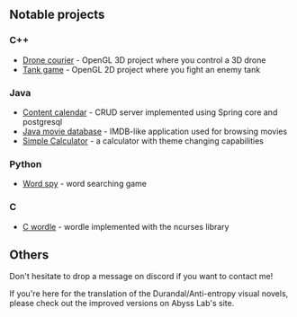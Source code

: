 ## Notable projects
### C++
 - [Drone courier](https://github.com/iacobDelia/EGC-labs-hw/tree/main/src/lab_m1/Tema2) - OpenGL 3D project where you control a 3D drone
 - [Tank game](https://github.com/iacobDelia/EGC-labs-hw/tree/main/src/lab_m1/Tema1) - OpenGL 2D project where you fight an enemy tank
### Java 
- [Content calendar](https://github.com/iacobDelia/Content-Calendar) - CRUD server implemented using Spring core and postgresql
 - [Java movie database](https://github.com/iacobDelia/Java-movie-database/tree/master) - IMDB-like application used for browsing movies
 - [Simple Calculator](https://github.com/iacobDelia/Simple-java-calculator) - a calculator with theme changing capabilities
### Python
 - [Word spy](https://github.com/iacobDelia/word-search-puzzle) - word searching game
### C
 - [C wordle](https://github.com/iacobDelia/Joc-wordle-in-C) - wordle implemented with the ncurses library
## Others
Don't hesitate to drop a message on discord if you want to contact me!

If you're here for the translation of the Durandal/Anti-entropy visual novels, please check out the improved versions on Abyss Lab's site.
<!--
**iacobDelia/iacobDelia** is a ✨ _special_ ✨ repository because its `README.md` (this file) appears on your GitHub profile.

Here are some ideas to get you started:

- 🔭 I’m currently working on ...
- 🌱 I’m currently learning ...
- 👯 I’m looking to collaborate on ...
- 🤔 I’m looking for help with ...
- 💬 Ask me about ...
- 📫 How to reach me: ...
- 😄 Pronouns: ...
- ⚡ Fun fact: ...
-->
